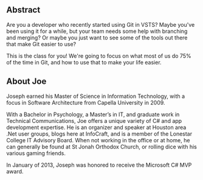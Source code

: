 ## Abstract

Are you a developer who recently started using Git in VSTS? Maybe you've been using it for a while, but your team needs some help with branching and merging? Or maybe you just want to see some of the tools out there that make Git easier to use?

This is the class for you! We're going to focus on what most of us do 75% of the time in Git, and how to use that to make your life easier.

## About Joe
Joseph earned his Master of Science in Information Technology, with a focus in Software Architecture from Capella University in 2009.

With a Bachelor in Psychology, a Master’s in IT, and graduate work in Technical Communications, Joe offers a unique variety of C# and app development expertise. He is an organizer and speaker at Houston area .Net user groups, blogs here at InfoCraft, and is a member of the Lonestar College IT Advisory Board. When not working in the office or at home, he can generally be found at St Jonah Orthodox Church, or rolling dice with his various gaming friends.

In January of 2013, Joseph was honored to receive the Microsoft C# MVP award.
